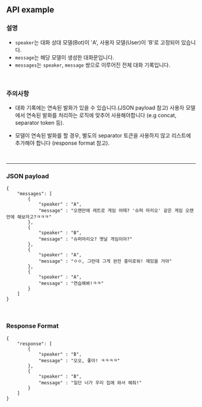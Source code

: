 ## API example


### 설명

- `speaker`는 대화 상대 모델(Bot)이 'A', 사용자 모델(User)이 'B'로 고정되어 있습니다.
- `message`는 해당 모델이 생성한 대화문입니다.
- `messages`는 `speaker`, `message` 쌍으로 이루어진 전체 대화 기록입니다.


&nbsp; 

### 주의사항
- 대화 기록에는 연속된 발화가 있을 수 있습니다.(JSON payload 참고) 사용자 모델에서 연속된 발화를 처리하는 로직에 맞추어 사용해야합니다 (e.g concat, separator token 등).

- 모델이 연속된 발화를 할 경우, 별도의 separator 토큰을 사용하지 않고 리스트에 추가해야 합니다 (response format 참고).

&nbsp; 

---

### JSON payload
```
{
    "messages": [
        {
            "speaker" : "A",
            "message" : "오랜만에 레트로 게임 어때? '슈퍼 마리오' 같은 게임 오랜만에 해보자고?ㅋㅋㅋ"
        },
        {
            "speaker" : "B",
            "message" : "슈퍼마리오? 옛날 게임이야?"
        },
        {
            "speaker" : "A",
            "message" : "ㅇㅇ, 그런데 그게 완전 흥미로워! 재밌을 거야"
        },
        {
            "speaker" : "A",
            "message" : "연습해봐!ㅋㅋ"
        }
    ]
}
```

&nbsp; 

### Response Format
```
{
    "response": [
        {
            "speaker" : "B",
            "message" : "오오, 좋아! ㅋㅋㅋㅋ"
        },
        {
            "speaker" : "B",
            "message" : "일단 너가 우리 집에 와서 해줘!"
        }
    ]
}
```

